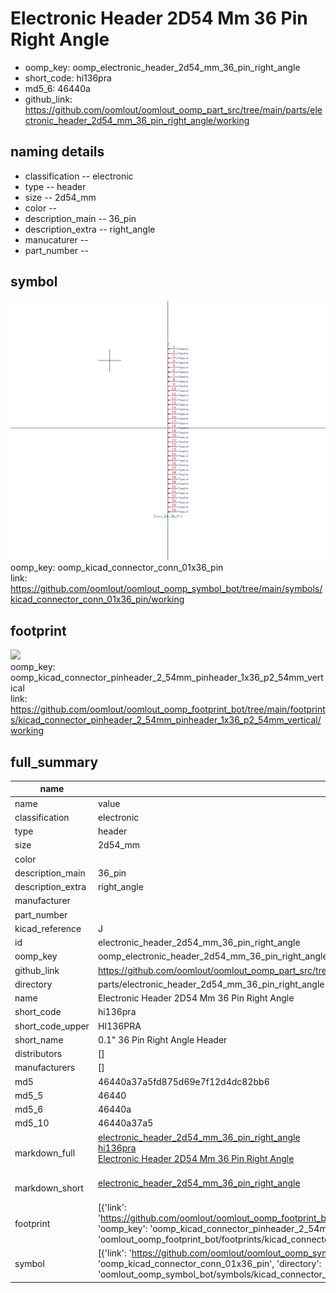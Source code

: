 # Electronic Header 2D54 Mm 36 Pin Right Angle

  
* oomp_key: oomp_electronic_header_2d54_mm_36_pin_right_angle 
* short_code: hi136pra
* md5_6: 46440a  
* github_link: https://github.com/oomlout/oomlout_oomp_part_src/tree/main/parts/electronic_header_2d54_mm_36_pin_right_angle/working  
## naming details
* classification -- electronic
* type -- header
* size -- 2d54_mm
* color -- 
* description_main -- 36_pin
* description_extra -- right_angle
* manucaturer -- 
* part_number -- 



## symbol

![](symbol/0/working/working_600.png)  
oomp_key: oomp_kicad_connector_conn_01x36_pin  
link: https://github.com/oomlout/oomlout_oomp_symbol_bot/tree/main/symbols/kicad_connector_conn_01x36_pin/working  

## footprint

![](footprint/0/working/working_600.png)  
oomp_key: oomp_kicad_connector_pinheader_2_54mm_pinheader_1x36_p2_54mm_vertical  
link: https://github.com/oomlout/oomlout_oomp_footprint_bot/tree/main/footprints/kicad_connector_pinheader_2_54mm_pinheader_1x36_p2_54mm_vertical/working  

## full_summary
| name | value | 
| --- | --- | 
| name | value | 
| classification | electronic | 
| type | header | 
| size | 2d54_mm | 
| color |  | 
| description_main | 36_pin | 
| description_extra | right_angle | 
| manufacturer |  | 
| part_number |  | 
| kicad_reference | J | 
| id | electronic_header_2d54_mm_36_pin_right_angle | 
| oomp_key | oomp_electronic_header_2d54_mm_36_pin_right_angle | 
| github_link | https://github.com/oomlout/oomlout_oomp_part_src/tree/main/parts/electronic_header_2d54_mm_36_pin_right_angle/working | 
| directory | parts/electronic_header_2d54_mm_36_pin_right_angle | 
| name | Electronic Header 2D54 Mm 36 Pin Right Angle | 
| short_code | hi136pra | 
| short_code_upper | HI136PRA | 
| short_name | 0.1" 36 Pin Right Angle Header | 
| distributors | [] | 
| manufacturers | [] | 
| md5 | 46440a37a5fd875d69e7f12d4dc82bb6 | 
| md5_5 | 46440 | 
| md5_6 | 46440a | 
| md5_10 | 46440a37a5 | 
| markdown_full | [electronic_header_2d54_mm_36_pin_right_angle](https://github.com/oomlout/oomlout_oomp_part_src/tree/main/parts/electronic_header_2d54_mm_36_pin_right_angle/working)<br>[hi136pra](https://github.com/oomlout/oomlout_oomp_part_src/tree/main/parts/electronic_header_2d54_mm_36_pin_right_angle/working)<br>[Electronic Header 2D54 Mm 36 Pin Right Angle](https://github.com/oomlout/oomlout_oomp_part_src/tree/main/parts/electronic_header_2d54_mm_36_pin_right_angle/working)<br><br> | 
| markdown_short | [electronic_header_2d54_mm_36_pin_right_angle](https://github.com/oomlout/oomlout_oomp_part_src/tree/main/parts/electronic_header_2d54_mm_36_pin_right_angle/working)<br><br> | 
| footprint | [{'link': 'https://github.com/oomlout/oomlout_oomp_footprint_bot/tree/main/foootprntss/kicad_connector_pinheader_2_54mm_pinheader_1x36_p2_54mm_vertical', 'oomp_key': 'oomp_kicad_connector_pinheader_2_54mm_pinheader_1x36_p2_54mm_vertical', 'directory': 'oomlout_oomp_footprint_bot/footprints/kicad_connector_pinheader_2_54mm_pinheader_1x36_p2_54mm_vertical//working/working.kicad_mod'}] | 
| symbol | [{'link': 'https://github.com/oomlout/oomlout_oomp_symbol_bot/tree/main/symbols/kicad_connector_conn_01x36_pin', 'oomp_key': 'oomp_kicad_connector_conn_01x36_pin', 'directory': 'oomlout_oomp_symbol_bot/symbols/kicad_connector_conn_01x36_pin//working/working.kicad_sym'}] | 
